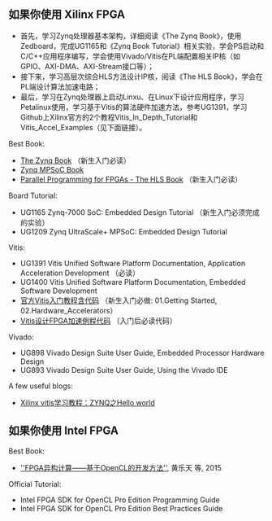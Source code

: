 ## 如果你使用 Xilinx FPGA
- 首先，学习Zynq处理器基本架构，详细阅读《The Zynq Book》，使用Zedboard，完成UG1165和《Zynq Book Tutorial》相关实验，学会PS启动和C/C++应用程序编写，学会使用Vivado/Vitis在PL端配置相关IP核（如GPIO、AXI-DMA、AXI-Stream接口等）；
- 接下来，学习高层次综合HLS方法设计IP核，阅读《The HLS Book》，学会在PL端设计算法加速电路；
- 最后，学习在Zynq处理器上启动Linxu、在Linux下设计应用程序，学习Petalinux使用，学习基于Vitis的算法硬件加速方法，参考UG1391，学习Github上Xilinx官方的2个教程Vitis_In_Depth_Tutorial和Vitis_Accel_Examples（见下面链接）。


Best Book:
- [The Zynq Book](www.zynqbook.com) （新生入门必读）
- [Zynq MPSoC Book](https://www.zynq-mpsoc-book.com) 
- [Parallel Programming for FPGAs - The HLS Book](http://kastner.ucsd.edu/hlsbook/) （新生入门必读）

Board Tutorial:

- UG1165 Zynq-7000 SoC: Embedded Design Tutorial （新生入门必须完成的实验）
- UG1209 Zynq UltraScale+ MPSoC: Embedded Design Tutorial

Vitis:

- UG1391 Vitis Unified Software Platform Documentation, Application Acceleration Development  （必读）
- UG1400 Vitis Unified Software Platform Documentation, Embedded Software Development
- [官方Vitis入门教程含代码](https://github.com/Xilinx/Vitis-In-Depth-Tutorial) （新生入门必做: 01.Getting Started, 02.Hardware_Accelerators）
- [Vitis设计FPGA加速例程代码](https://github.com/Xilinx/Vitis_Accel_Examples) （入门后必读代码）

Vivado:

- UG898 Vivado Design Suite User Guide, Embedded Processor Hardware Design
- UG893 Vivado Design Suite User Guide, Using the Vivado IDE

A few useful blogs:

- [Xilinx vitis学习教程：ZYNQ之Hello world](https://blog.csdn.net/longfei_3/article/details/103757018)


## 如果你使用 Intel FPGA

Best Book:

- [''FPGA异构计算——基于OpenCL的开发方法''](https://baike.baidu.com/item/FPGA%E5%BC%82%E6%9E%84%E8%AE%A1%E7%AE%97%E2%80%94%E2%80%94%E5%9F%BA%E4%BA%8EOpenCL%E7%9A%84%E5%BC%80%E5%8F%91%E6%96%B9%E6%B3%95), 黄乐天 等, 2015

Official Tutorial:

- Intel FPGA SDK for OpenCL Pro Edition Programming Guide
- Intel FPGA SDK for OpenCL Pro Edition Best Practices Guide